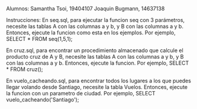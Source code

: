 Alumnos: 
Samantha Tsoi, 19404107
Joaquin Bugmann, 14637138

Instrucciones:
En seq.sql, para ejecutar la funcion seq con 3 parámetros, necesite las tablas A con las columnas a y b, y B con las columnas a y b. Entonces, ejecute la funcion como esta en los ejemplos. Por ejemplo, SELECT * FROM seq(1,5,1);

En cruz.sql, para encontrar un procedimiento almacenado que calcule el producto cruz de A y B, necesite las tablas A con las columnas a y b, y B con las columnas a y b. Entonces, ejecute la funcion. Por ejemplo, SELECT * FROM cruz();

En vuelo_cacheando.sql, para encontrar todos los lugares a los que puedes llegar volando desde Santiago, necesite la tabla Vuelos. Entonces, ejecute la funcion con un parametro de ciudad. Por ejemplo, SELECT vuelo_cacheando('Santiago');